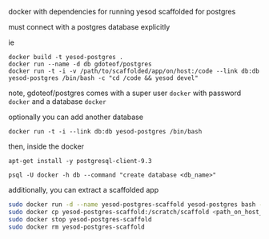 docker with dependencies for running yesod scaffolded for postgres 

must connect with a postgres database explicitly

ie
```
docker build -t yesod-postgres .
docker run --name -d db gdoteof/postgres
docker run -t -i -v /path/to/scaffolded/app/on/host:/code --link db:db yesod-postgres /bin/bash -c "cd /code && yesod devel"
```


note, gdoteof/postgres comes with a super user ```docker``` with password ```docker``` and a database ```docker```

optionally you can add another database


```docker run -t -i --link db:db yesod-postgres /bin/bash```

then, inside the docker

```apt-get install -y postgresql-client-9.3```

```psql -U docker -h db --command "create database <db_name>"```



additionally, you can extract a scaffolded app

```bash
sudo docker run -d --name yesod-postgres-scaffold yesod-postgres bash -c "tail -f < /dev/null"
sudo docker cp yesod-postgres-scaffold:/scratch/scaffold <path_on_host_for_scaffolded_app>
sudo docker stop yesod-postgres-scaffold
sudo docker rm yesod-postgres-scaffold
```

